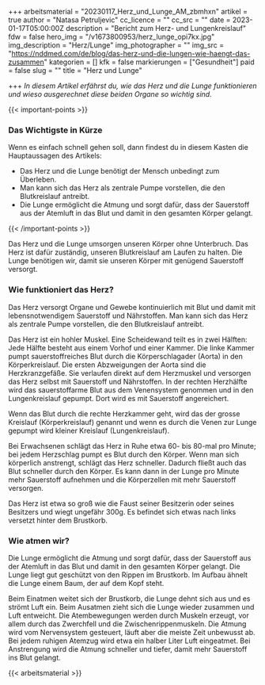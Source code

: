 +++
arbeitsmaterial = "20230117_Herz_und_Lunge_AM_zbmhxn"
artikel = true
author = "Natasa Petruljevic"
cc_licence = ""
cc_src = ""
date = 2023-01-17T05:00:00Z
description = "Bericht zum Herz- und Lungenkreislauf"
fdw = false
hero_img = "/v1673800953/herz_lunge_opi7kx.jpg"
img_description = "Herz/Lunge"
img_photographer = ""
img_src = "https://nddmed.com/de/blog/das-herz-und-die-lungen-wie-haengt-das-zusammen"
kategorien = []
kfk = false
markierungen = ["Gesundheit"]
paid = false
slug = ""
title = "Herz und Lunge"

+++
_In diesem Artikel erfährst du, wie das Herz und die Lunge funktionieren und wieso ausgerechnet diese beiden Organe so wichtig sind._

{{< important-points >}} <h3>Das Wichtigste in Kürze</h3>

<p>Wenn es einfach schnell gehen soll, dann findest du in diesem Kasten die Hauptaussagen des Artikels:</p>

<ul>

<li>Das Herz und die Lunge benötigt der Mensch unbedingt zum Überleben.</li>

<li>Man kann sich das Herz als zentrale Pumpe vorstellen, die den Blutkreislauf antreibt.</li>

<li>Die Lunge ermöglicht die Atmung und sorgt dafür, dass der Sauerstoff aus der Atemluft in das Blut und damit in den gesamten Körper gelangt.</li>

</ul> {{< /important-points >}}

Das Herz und die Lunge umsorgen unseren Körper ohne Unterbruch. Das Herz ist dafür zuständig, unseren Blutkreislauf am Laufen zu halten. Die Lunge benötigen wir, damit sie unseren Körper mit genügend Sauerstoff versorgt.

### Wie funktioniert das Herz?

Das Herz versorgt Organe und Gewebe kontinuierlich mit Blut und damit mit lebensnotwendigem Sauerstoff und Nährstoffen. Man kann sich das Herz als zentrale Pumpe vorstellen, die den Blutkreislauf antreibt.

Das Herz ist ein hohler Muskel. Eine Scheidewand teilt es in zwei Hälften: Jede Hälfte besteht aus einem Vorhof und einer Kammer. Die linke Kammer pumpt sauerstoffreiches Blut durch die Körperschlagader (Aorta) in den Körperkreislauf. Die ersten Abzweigungen der Aorta sind die Herzkranzgefäße. Sie verlaufen direkt auf dem Herzmuskel und versorgen das Herz selbst mit Sauerstoff und Nährstoffen. In der rechten Herzhälfte wird das sauerstoffarme Blut aus dem Venensystem genommen und in den Lungenkreislauf gepumpt. Dort wird es mit Sauerstoff angereichert.

Wenn das Blut durch die rechte Herzkammer geht, wird das der grosse Kreislauf (Körperkreislauf) genannt und wenn es durch die Venen zur Lunge gepumpt wird kleiner Kreislauf (Lungenkreislauf).

Bei Erwachsenen schlägt das Herz in Ruhe etwa 60- bis 80-mal pro Minute; bei jedem Herzschlag pumpt es Blut durch den Körper. Wenn man sich körperlich anstrengt, schlägt das Herz schneller. Dadurch fließt auch das Blut schneller durch den Körper. Es kann dann in der Lunge pro Minute mehr Sauerstoff aufnehmen und die Körperzellen mit mehr Sauerstoff versorgen.

Das Herz ist etwa so groß wie die Faust seiner Besitzerin oder seines Besitzers und wiegt ungefähr 300g. Es befindet sich etwas nach links versetzt hinter dem Brustkorb.

### Wie atmen wir?

Die Lunge ermöglicht die Atmung und sorgt dafür, dass der Sauerstoff aus der Atemluft in das Blut und damit in den gesamten Körper gelangt. Die Lunge liegt gut geschützt von den Rippen im Brustkorb. Im Aufbau ähnelt die Lunge einem Baum, der auf dem Kopf steht.

Beim Einatmen weitet sich der Brustkorb, die Lunge dehnt sich aus und es strömt Luft ein. Beim Ausatmen zieht sich die Lunge wieder zusammen und Luft entweicht. Die Atembewegungen werden durch Muskeln erzeugt, vor allem durch das Zwerchfell und die Zwischenrippenmuskeln. Die Atmung wird vom Nervensystem gesteuert, läuft aber die meiste Zeit unbewusst ab. Bei jedem ruhigen Atemzug wird etwa ein halber Liter Luft eingeatmet. Bei Anstrengung wird die Atmung schneller und tiefer, damit mehr Sauerstoff ins Blut gelangt.



 {{< arbeitsmaterial >}} 